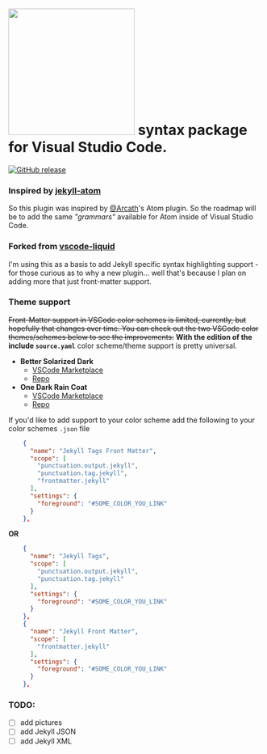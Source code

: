 # <a href="http://jekyllrb.com" title="Jekyll" target="_blank"><img src="https://github.com/ginfuru/vscode-jekyll-syntax/blob/master/images/jekyll-logo.png" atl="Jekyll Logo" width="250"></a> syntax package for Visual Studio Code.

[![GitHub release](https://img.shields.io/github/release/ginfuru/vscode-jekyll-syntax.svg)](https://github.com/ginfuru/vscode-jekyll-syntax/releases)

### Inspired by [jekyll-atom](https://github.com/Arcath/jekyll-atom)

So this plugin was inspired by [@Arcath](https://github.com/Arcath)'s Atom plugin. So the roadmap will be to add the same _"grammars"_ available for Atom inside of Visual Studio Code. 

### Forked from [vscode-liquid](https://github.com/GingerBear/vscode-liquid)

I'm using this as a basis to add Jekyll specific syntax highlighting support - for those curious as to why a new plugin... well that's because I plan on adding more that just front-matter support.

### Theme support

~~Front-Matter support in VSCode color schemes is limited, currently, but hopefully that changes over time. You can check out the two VSCode color themes/schemes below to see the improvements:~~ **With the edition of the include `source.yaml`** color scheme/theme support is pretty universal.

* **Better Solarized Dark**
  *  [VSCode Marketplace](https://marketplace.visualstudio.com/items?itemName=ginfuru.ginfuru-better-solarized-dark-theme)
  *  [Repo](https://github.com/ginfuru/vscode-better-solarized-dark)
* **One Dark Rain Coat**
  *  [VSCode Marketplace](https://marketplace.visualstudio.com/items?itemName=ginfuru.ginfuru-onedark-raincoat-theme)
  *  [Repo](https://github.com/ginfuru/vscode-onedark-raincoat)

If you'd like to add support to your color scheme add the following to your color schemes `.json` file

```json
    {
      "name": "Jekyll Tags Front Matter",
      "scope": [
        "punctuation.output.jekyll",
        "punctuation.tag.jekyll",
        "frontmatter.jekyll"
      ],
      "settings": {
        "foreground": "#SOME_COLOR_YOU_LINK"
      }
    },
```
**OR**
```json
    {
      "name": "Jekyll Tags",
      "scope": [
        "punctuation.output.jekyll",
        "punctuation.tag.jekyll"
      ],
      "settings": {
        "foreground": "#SOME_COLOR_YOU_LINK"
      }
    },
    {
      "name": "Jekyll Front Matter",
      "scope": [
        "frontmatter.jekyll"
      ],
      "settings": {
        "foreground": "#SOME_COLOR_YOU_LINK"
      }
    },
```
### TODO:

- [ ] add pictures
- [ ] add Jekyll JSON
- [ ] add Jekyll XML 
